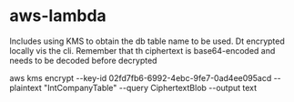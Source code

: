 # aws-lambda

Includes using KMS to obtain the db table name to be used. Dt encrypted locally vis the cli. Remember that th ciphertext is base64-encoded and needs to be decoded before decrypted

aws kms encrypt --key-id 02fd7fb6-6992-4ebc-9fe7-0ad4ee095acd --plaintext "IntCompanyTable" --query CiphertextBlob --output text